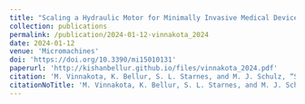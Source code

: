 ```yaml
---
title: "Scaling a Hydraulic Motor for Minimally Invasive Medical Devices"
collection: publications
permalink: /publication/2024-01-12-vinnakota_2024
date: 2024-01-12
venue: 'Micromachines'
doi: 'https://doi.org/10.3390/mi15010131'
paperurl: 'http://kishanbellur.github.io/files/vinnakota_2024.pdf'
citation: 'M. Vinnakota, K. Bellur, S. L. Starnes, and M. J. Schulz, “Scaling a Hydraulic Motor for Minimally Invasive Medical Devices.” Micromachines 15, no. 1: 131, 2024'
citationNoTitle: 'M. Vinnakota, K. Bellur, S. L. Starnes, and M. J. Schulz, <i>Scaling a Hydraulic Motor for Minimally Invasive Medical Devices. Micromachines 15, no. 1: 131, 2024'
---
```

